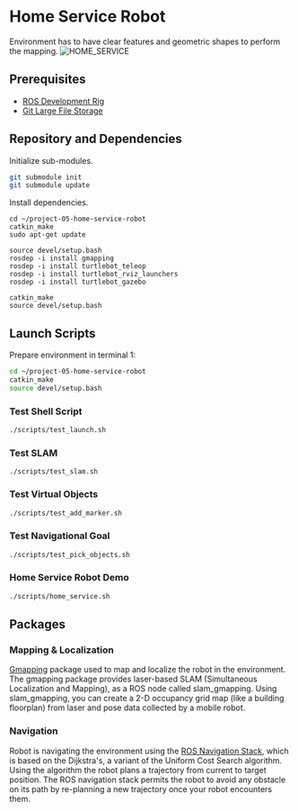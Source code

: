 # Home Service Robot

Environment has to have clear features and geometric shapes to perform the mapping.
![HOME_SERVICE](https://github.com/miharothl/lab-robotics/blob/master/project-05-home-service-robot/images/home-service.gif?raw=true)


## Prerequisites

* [ROS Development Rig](https://github.com/miharothl/nvidia-docker-novnc)
* [Git Large File Storage](https://git-lfs.github.com/)

## Repository and Dependencies

Initialize sub-modules. 

``` bash
git submodule init
git submodule update
```

Install dependencies.
```
cd ~/project-05-home-service-robot
catkin_make
sudo apt-get update

source devel/setup.bash
rosdep -i install gmapping
rosdep -i install turtlebot_teleop
rosdep -i install turtlebot_rviz_launchers
rosdep -i install turtlebot_gazebo

catkin_make
source devel/setup.bash
```

## Launch Scripts

Prepare environment in terminal 1:

``` bash
cd ~/project-05-home-service-robot
catkin_make
source devel/setup.bash
```

### Test Shell Script

``` bash
./scripts/test_launch.sh
```

### Test SLAM

```
./scripts/test_slam.sh
```

### Test Virtual Objects

``` bash
./scripts/test_add_marker.sh
```

### Test Navigational Goal

``` bash
./scripts/test_pick_objects.sh
```

### Home Service Robot Demo

``` bash
./scripts/home_service.sh
```

## Packages

### Mapping & Localization 

[Gmapping](http://wiki.ros.org/gmapping) package used to map and localize the robot in the environment. The gmapping package provides laser-based SLAM
(Simultaneous Localization and Mapping), as a ROS node called slam_gmapping. Using slam_gmapping, you can create
a 2-D occupancy grid map (like a building floorplan) from laser and pose data collected by a mobile robot.

### Navigation

Robot is navigating the environment using the [ROS Navigation Stack](http://wiki.ros.org/navigation), which is based on the Dijkstra's, a variant of the Uniform Cost Search algorithm.
Using the algorithm the robot plans a trajectory from current to target position. The ROS navigation stack permits the robot to avoid any obstacle on its path
by re-planning a new trajectory once your robot encounters them. 
